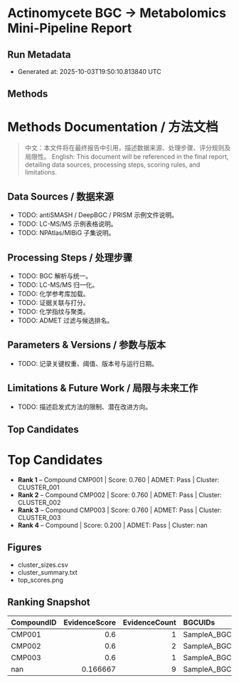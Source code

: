 # Actinomycete BGC → Metabolomics Mini-Pipeline Report

## Run Metadata
- Generated at: 2025-10-03T19:50:10.813840 UTC

## Methods

# Methods Documentation / 方法文档

> 中文：本文件将在最终报告中引用，描述数据来源、处理步骤、评分规则及局限性。
> English: This document will be referenced in the final report, detailing data sources, processing steps, scoring rules, and limitations.

## Data Sources / 数据来源
- TODO: antiSMASH / DeepBGC / PRISM 示例文件说明。
- TODO: LC-MS/MS 示例表格说明。
- TODO: NPAtlas/MIBiG 子集说明。

## Processing Steps / 处理步骤
- TODO: BGC 解析与统一。
- TODO: LC-MS/MS 归一化。
- TODO: 化学参考库加载。
- TODO: 证据关联与打分。
- TODO: 化学指纹与聚类。
- TODO: ADMET 过滤与候选排名。

## Parameters & Versions / 参数与版本
- TODO: 记录关键权重、阈值、版本号与运行日期。

## Limitations & Future Work / 局限与未来工作
- TODO: 描述启发式方法的限制、潜在改进方向。


## Top Candidates

# Top Candidates

- **Rank 1** – Compound CMP001 | Score: 0.760 | ADMET: Pass | Cluster: CLUSTER_001
- **Rank 2** – Compound CMP002 | Score: 0.760 | ADMET: Pass | Cluster: CLUSTER_002
- **Rank 3** – Compound CMP003 | Score: 0.760 | ADMET: Pass | Cluster: CLUSTER_003
- **Rank 4** – Compound <NA> | Score: 0.200 | ADMET: Pass | Cluster: nan

## Figures

- cluster_sizes.csv
- cluster_summary.txt
- top_scores.png

## Ranking Snapshot

| CompoundID   |   EvidenceScore |   EvidenceCount | BGCUIDs                                                  | FeatureIDs                    |   logP |   TPSA |   HBD |   HBA |   MW | ToxicityFlag   |   RuleOfFivePass | ClusterID   |   ClusterSize |   Novelty |   ADMETScore |   AggregateScore |   Rank | EvidenceSummary   |
|:-------------|----------------:|----------------:|:---------------------------------------------------------|:------------------------------|-------:|-------:|------:|------:|-----:|:---------------|-----------------:|:------------|--------------:|----------:|-------------:|-----------------:|-------:|:------------------|
| CMP001       |        0.6      |               1 | SampleA_BGCUID_001                                       | F001|F002|F003                |   1    |     48 |     4 |     8 |  166 | Low            |                1 | CLUSTER_001 |             1 |         1 |            1 |             0.76 |      1 | 1 evidence links  |
| CMP002       |        0.6      |               2 | SampleA_BGCUID_001|SampleA_BGCUID_002                    | F001|F002|F003                |   1.25 |     36 |     3 |     6 |  190 | Low            |                1 | CLUSTER_002 |             1 |         1 |            1 |             0.76 |      2 | 2 evidence links  |
| CMP003       |        0.6      |               1 | SampleA_BGCUID_001                                       | F001|F002|F003                |   1.25 |     60 |     5 |    10 |  206 | Low            |                1 | CLUSTER_003 |             1 |         1 |            1 |             0.76 |      3 | 1 evidence links  |
| nan          |        0.166667 |               9 | SampleA_BGCUID_001|SampleA_BGCUID_002|SampleB_BGCUID_001 | F001|F002|F003|F004|F005|F006 | nan    |    nan |   nan |   nan |  nan | nan            |              nan | nan         |           nan |         1 |            0 |             0.2  |      4 | 9 evidence links  |